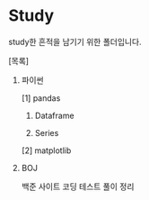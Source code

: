 # Study
study한 흔적을 남기기 위한 폴더입니다.

[목록]
1. 파이썬

    [1] pandas
    
    
      1) Dataframe
      
      2) Series
      
      
    [2] matplotlib
 

2. BOJ

    백준 사이트 코딩 테스트 풀이 정리
